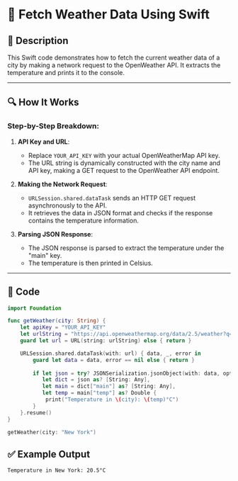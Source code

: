 # 📌 Fetch Weather Data Using Swift

## 🚀 Description
This Swift code demonstrates how to fetch the current weather data of a city by making a network request to the OpenWeather API. It extracts the temperature and prints it to the console.

---

## 🔍 How It Works

### Step-by-Step Breakdown:

1. **API Key and URL**:
   - Replace `YOUR_API_KEY` with your actual OpenWeatherMap API key.
   - The URL string is dynamically constructed with the city name and API key, making a GET request to the OpenWeather API endpoint.

2. **Making the Network Request**:
   - `URLSession.shared.dataTask` sends an HTTP GET request asynchronously to the API.
   - It retrieves the data in JSON format and checks if the response contains the temperature information.

3. **Parsing JSON Response**:
   - The JSON response is parsed to extract the temperature under the "main" key.
   - The temperature is then printed in Celsius.

---

## 📂 Code

```swift
import Foundation

func getWeather(city: String) {
    let apiKey = "YOUR_API_KEY"
    let urlString = "https://api.openweathermap.org/data/2.5/weather?q=\(city)&appid=\(apiKey)&units=metric"
    guard let url = URL(string: urlString) else { return }

    URLSession.shared.dataTask(with: url) { data, _, error in
        guard let data = data, error == nil else { return }
        
        if let json = try? JSONSerialization.jsonObject(with: data, options: []),
           let dict = json as? [String: Any],
           let main = dict["main"] as? [String: Any],
           let temp = main["temp"] as? Double {
            print("Temperature in \(city): \(temp)°C")
        }
    }.resume()
}

getWeather(city: "New York")
```
## ✅ Example Output
```
Temperature in New York: 20.5°C
```
